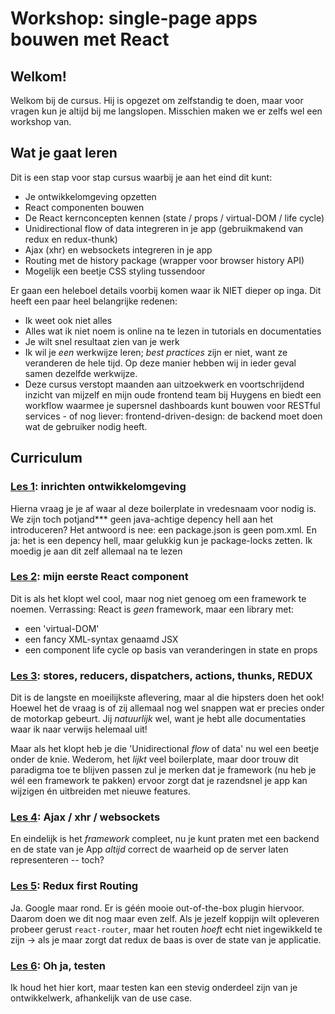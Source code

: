 # Workshop: single-page apps bouwen met React

## Welkom!

Welkom bij de cursus. Hij is opgezet om zelfstandig te doen, maar voor vragen kun je altijd bij me langslopen. Misschien maken we er zelfs wel een workshop van.

## Wat je gaat leren

Dit is een stap voor stap cursus waarbij je aan het eind dit kunt:
- Je ontwikkelomgeving opzetten
- React componenten bouwen
- De React kernconcepten kennen (state / props / virtual-DOM / life cycle)
- Unidirectional flow of data integreren in je app (gebruikmakend van redux en redux-thunk)
- Ajax (xhr) en websockets integreren in je app
- Routing met de history package (wrapper voor browser history API)
- Mogelijk een beetje CSS styling tussendoor

Er gaan een heleboel details voorbij komen waar ik NIET dieper op inga. Dit heeft een paar heel belangrijke redenen:
- Ik weet ook niet alles
- Alles wat ik niet noem is online na te lezen in tutorials en documentaties
- Je wilt snel resultaat zien van je werk
- Ik wil je _een_ werkwijze leren; _best practices_ zijn er niet, want ze veranderen de hele tijd. Op deze manier hebben wij in ieder geval samen dezelfde werkwijze.
- Deze cursus verstopt maanden aan uitzoekwerk en voortschrijdend inzicht van mijzelf en mijn oude frontend team bij Huygens en biedt een workflow waarmee je supersnel dashboards kunt bouwen voor RESTful services - of nog liever: frontend-driven-design: de backend moet doen wat de gebruiker nodig heeft.

## Curriculum

### [Les 1](https://rel-git-p100.wpakb.kb.nl/RAR020/react-workshop/tree/master/lesson1): inrichten ontwikkelomgeving

Hierna vraag je je af waar al deze boilerplate in vredesnaam voor nodig is. We zijn toch potjand*** geen java-achtige depency hell aan het introduceren?
Het antwoord is nee: een package.json is geen pom.xml. En ja: het is een depency hell, maar gelukkig kun je package-locks zetten. Ik moedig je aan dit zelf allemaal na te lezen


### [Les 2](https://rel-git-p100.wpakb.kb.nl/RAR020/react-workshop/tree/master/lesson2): mijn eerste React component

Dit is als het klopt wel cool, maar nog niet genoeg om een framework te noemen. Verrassing: React is _geen_ framework, maar een library met:
- een 'virtual-DOM'
- een fancy XML-syntax genaamd JSX
- een component life cycle op basis van veranderingen in state en props


### [Les 3](https://rel-git-p100.wpakb.kb.nl/RAR020/react-workshop/tree/master/lesson3): stores, reducers, dispatchers, actions, thunks, REDUX

Dit is de langste en moeilijkste aflevering, maar al die hipsters doen het ook! Hoewel het de vraag is of zij allemaal nog wel snappen wat er precies onder de motorkap gebeurt. Jij _natuurlijk_ wel, want je hebt alle documentaties waar ik naar verwijs helemaal uit!

Maar als het klopt heb je die 'Unidirectional _flow_ of data' nu wel een beetje onder de knie. Wederom, het _lijkt_ veel boilerplate, maar door trouw dit paradigma toe te blijven passen zul je merken dat je framework (nu heb je wél een framework te pakken) ervoor zorgt dat je razendsnel je app kan wijzigen én uitbreiden met nieuwe features.


### [Les 4](https://rel-git-p100.wpakb.kb.nl/RAR020/react-workshop/tree/master/lesson4): Ajax / xhr / websockets

En eindelijk is het _framework_ compleet, nu je kunt praten met een backend en de state van je App _altijd_ correct de waarheid op de server laten representeren -- toch?


### [Les 5](https://rel-git-p100.wpakb.kb.nl/RAR020/react-workshop/tree/master/lesson5): Redux first Routing

Ja. Google maar rond. Er is géén mooie out-of-the-box plugin hiervoor. Daarom doen we dit nog maar even zelf. Als je jezelf koppijn wilt opleveren probeer gerust ```react-router```, maar het routen _hoeft_ echt niet ingewikkeld te zijn -> als je maar zorgt dat redux de baas is over de state van je applicatie.

### [Les 6](https://rel-git-p100.wpakb.kb.nl/RAR020/react-workshop/tree/master/lesson6): Oh ja, testen

Ik houd het hier kort, maar testen kan een stevig onderdeel zijn van je ontwikkelwerk, afhankelijk van de use case.
